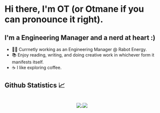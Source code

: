 # Hi there, I'm OT (or Otmane if you can pronounce it right).

## I'm a Engineering Manager and a nerd at heart :)

- 👨‍💻 Currnetly working as an Engineering Manager @ Rabot Energy.
- 📚 Enjoy reading, writing, and doing creative work in whichever form it manifests itself.
- ☕  I like exploring coffee. 


## Github Statistics 📈

<br/>
  <div align="center"> 
     <a href="">
      <img align="center" src="https://github-readme-stats-sigma-five.vercel.app/api?username=otmanesabir&show_icons=true&include_all_commits=true&count_private=true&theme=react&line_height=40" />
    </a>
    <a href="">
      <img align="center" src="https://github-readme-stats.vercel.app/api/top-langs/?username=otmanesabir&theme=react&line_height=40&hide=css"/>
    </a>
</div
<br/>

